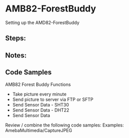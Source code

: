 # AMB82-ForestBuddy
Setting up the AMD82-ForestBuddy

## Steps: 

## Notes: 

## Code Samples
AMB82 Forest Buddy Functions
- Take picture every minute
- Send picture to server via FTP or SFTP
- Send Sensor Data - SHT30
- Send Sensor Data - DHT22
- Send Sensor Data 

Review / combine the following code samples:
Examples: AmebaMultimedia/CaptureJPEG


